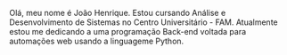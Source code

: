Olá, meu nome é João Henrique.
Estou cursando Análise e Desenvolvimento de Sistemas no Centro Universitário - FAM. Atualmente estou me dedicando a uma programação Back-end voltada para automações web usando a linguageme Python.
